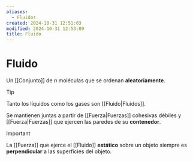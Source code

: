 ```yaml
---
aliases:
  - Fluidos
created: 2024-10-31 12:51:03
modified: 2024-10-31 12:53:09
title: Fluido
---
```


# Fluido

Un [[Conjunto]] de $n$ moléculas que se ordenan **aleatoriamente**.

> [!tip]
> Tanto los líquidos como los gases son [[Fluido|Fluidos]].

Se mantienen juntas a partir de [[Fuerza|Fuerzas]] cohesivas débiles y [[Fuerza|Fuerzas]] que ejercen las paredes de su **contenedor**.

> [!important]
> La [[Fuerza]] que ejerce el [[Fluido]] **estático** sobre un objeto siempre es **perpendicular** a las superficies del objeto.
